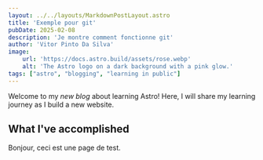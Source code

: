 ```yaml
---
layout: ../../layouts/MarkdownPostLayout.astro
title: 'Exemple pour git'
pubDate: 2025-02-08
description: 'Je montre comment fonctionne git'
author: 'Vitor Pinto Da Silva'
image:
    url: 'https://docs.astro.build/assets/rose.webp'
    alt: 'The Astro logo on a dark background with a pink glow.'
tags: ["astro", "blogging", "learning in public"]
---
```


Welcome to my _new blog_ about learning Astro! Here, I will share my learning journey as I build a new website.

## What I've accomplished

Bonjour, ceci est une page de test.